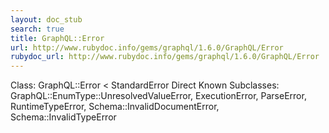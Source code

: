 ```yaml
---
layout: doc_stub
search: true
title: GraphQL::Error
url: http://www.rubydoc.info/gems/graphql/1.6.0/GraphQL/Error
rubydoc_url: http://www.rubydoc.info/gems/graphql/1.6.0/GraphQL/Error
---
```


Class: GraphQL::Error < StandardError
Direct Known Subclasses:
GraphQL::EnumType::UnresolvedValueError, ExecutionError, ParseError,
RuntimeTypeError, Schema::InvalidDocumentError, Schema::InvalidTypeError

